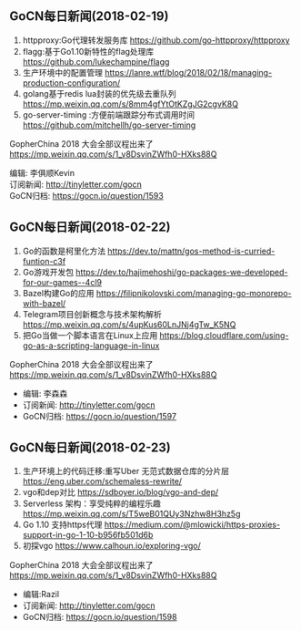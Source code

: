 ## GoCN每日新闻(2018-02-19)

1. httpproxy:Go代理转发服务库 https://github.com/go-httpproxy/httpproxy
2. flagg:基于Go1.10新特性的flag处理库 https://github.com/lukechampine/flagg
3. 生产环境中的配置管理 https://lanre.wtf/blog/2018/02/18/managing-production-configuration/
4. golang基于redis lua封装的优先级去重队列 https://mp.weixin.qq.com/s/8mm4gfYtOtKZgJG2cgvK8Q
5. go-server-timing
:方便前端跟踪分布式调用时间 https://github.com/mitchellh/go-server-timing

GopherChina 2018 大会全部议程出来了 https://mp.weixin.qq.com/s/1_v8DsvinZWfh0-HXks88Q

编辑: 李俱顺Kevin    
订阅新闻: http://tinyletter.com/gocn    
GoCN归档: https://gocn.io/question/1593   


## GoCN每日新闻(2018-02-22)

1. Go的函数是柯里化方法 https://dev.to/mattn/gos-method-is-curried-funtion-c3f
2. Go游戏开发包 https://dev.to/hajimehoshi/go-packages-we-developed-for-our-games--4cl9
3. Bazel构建Go的应用 https://filipnikolovski.com/managing-go-monorepo-with-bazel/
4. Telegram项目创新概念与技术架构解析 https://mp.weixin.qq.com/s/4upKus60LnJNj4gTw_K5NQ
5. 把Go当做一个脚本语言在Linux上应用 https://blog.cloudflare.com/using-go-as-a-scripting-language-in-linux

GopherChina 2018 大会全部议程出来了 https://mp.weixin.qq.com/s/1_v8DsvinZWfh0-HXks88Q

* 编辑: 李森森
* 订阅新闻: http://tinyletter.com/gocn
* GoCN归档: https://gocn.io/question/1597

## GoCN每日新闻(2018-02-23)

1. 生产环境上的代码迁移:重写Uber 无范式数据仓库的分片层 https://eng.uber.com/schemaless-rewrite/
2. vgo和dep对比 https://sdboyer.io/blog/vgo-and-dep/
3. Serverless 架构：享受纯粹的编程乐趣 https://mp.weixin.qq.com/s/T5weB01QUy3Nzhw8H3hz5g
4.  Go 1.10 支持https代理 https://medium.com/@mlowicki/https-proxies-support-in-go-1-10-b956fb501d6b
5. 初探vgo https://www.calhoun.io/exploring-vgo/

GopherChina 2018 大会全部议程出来了 https://mp.weixin.qq.com/s/1_v8DsvinZWfh0-HXks88Q

* 编辑:Razil
* 订阅新闻: http://tinyletter.com/gocn
* GoCN归档: https://gocn.io/question/1598
